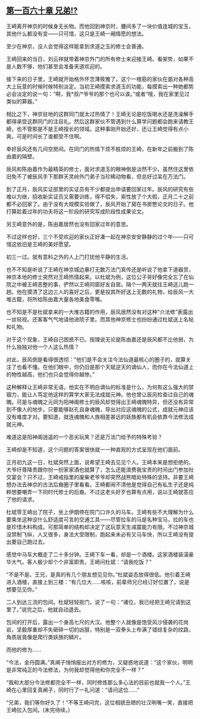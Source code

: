 ## [第一百六十章 兄弟!?](https://www.xxbiquge.com/11_11207/8918219.html)


  王崎离开神京的时候身无长物。而他回到神京时，腰间多了一块价值连城的宝玉，其他什么都没有变——只可惜，这只是王崎一厢情愿的想法。

  至少在神京，没人会觉得这样能拿到求道之玉的修士会普通。

  王崎回来的当日，刘云祥就带着神京外门的所有修士来迎接王崎。看架势，如果不是人数不够，他们甚至会准备夹道欢迎的。

  接下来的日子里，王崎就开始格外怀念薄筱雅了。这个一根筋的家伙在面对各种高大上玩意的时候时候特别淡定。当初王崎摸索求道玉的功能，每摸索出一种她都势必会淡定的说一句：“啊，我*叔/*爷爷的那个也可以诶。”或者“哦，我在家里见过类似的算器。”

  相比之下，神京驻地的这群同门就太过热情了！王崎无论是吃饭喝水还是洗澡解手都得承受这群同门的注目礼。然后这群家伙不管遇到什么算学问题都会跑来请教王崎，也不管那是不是王崎擅长的领域。这种事刚开始还好，还让王崎觉得有点小爽。可是时间长了谁都受不住啊。

  幸好辰风还有几间空房间。在同门的热情下烦不胜烦的王崎，在新年之前搬到了陈由嘉的隔壁。

  辰风和陈由嘉作为最精英的修士，面对求道玉的眼神倒是淡然不少。虽然住这里依旧免不了被辰风手下那群天灵岭外门弟子当珍稀动物看，但总好过呆在万法门。

  到了正月，辰风实证部里的实证员有不少都提出申请要回家过年。辰风的研究有些难以为继，招收新实证员又需要训练，得不偿失，索性放了个大假，正月二十之前都不必回家了。由于没有大规模实验做了，辰风开始了窝在书房憋论文的日子。他打算趁着过年的功夫将这一阶段的研究写成阶段性成果论文。

  另王崎意外的是，陈由嘉居然也没有回家过年的意思。

  不过这样也好，三个不受欢迎的家伙正好凑一起在神京安安静静的过个年——只可惜这依旧是王崎的美好愿望。

  初三一过。就有意料之外的人上门打扰他平静的生活。

  也不不知是听说了王崎在神京城边暴打无数万法门真传还是听说了他拿下道器赏，神京本地的修士突然对王崎热情起来。以杜斌为例，这位公子哥好像完全忘了在仙院之中被王崎恶整的事，俨然以王崎同窗好友自居。隔个一两天就往王崎这儿跑一趟。他在摸清了这边三人的喜好之后，更是投其所好送上无数的礼物，给辰风一大堆古籍，将所给陈由嘉大量各地美食零嘴。

  也不知是不是杜斌拿来的一大堆古籍的作用，辰风居然没有对这种“介法修”表露出一丝轻视。还客客气气地请他进院子里。而其他神京修士也纷纷通过杜斌送上名帖和礼物。

  对于这个现象，王崎自己困惑不已。按理说无论是陈由嘉还是辰风都不比他弱，为什么独独对他一个人这么热情？

  对此，辰风倒是看得很透彻：“他们是不会关注今法仙道最核心的圈子的，就算关注了也看不懂。在他们眼中，你仍旧是那个天赋逆天的谪仙人，而你在今法仙道上的物性越高，他们也只会觉得你越惨。”

  这种解释让王崎非常无语。他实在不明白谪仙的标准是什么，为何有这么强大的禁锢力，能让人笃定他这样的算学大家无法成就元神。他也曾让辰风检查过自己的魂魄。可是与魂魄之元同为阳神阁修士的辰风却觉得出王崎魂魄特异，但还没有异常到不像人的地步。只要能够赵孔自身魂魄，导出对应这魂魄的公式，成就元神应该没有难度才对。要知道，就连魂魄和人族相差甚远的妖族都有机会依靠今法修法成就元神。

  难道这是阳神阁逍遥的一个恶劣玩笑？还是万法门给予的特殊考验？

  王崎却是不知道，这个问题的答案很快就一一种直观的方式呈现在他们面前。

  正月初九这一日，杜斌突然上面，说希望王崎去见见个人。王崎本来是想拒绝的。大爷纡尊降贵跟你扮一扮家家酒也就算了，怎么还能浪费我宝贵的时间出门参加社交宴会？只不过，王崎戒指里的废柴老爷爷却突然战熊暗处特殊的坚持。非要王崎想办法去神京的古法后裔圈子里看看。王崎都闹不清他是觉得自己有私生子还是纯粹想要嘲弄一下同时代修士的后裔。不过这老头好歹也算有点用，说以王崎就答应了他的请求。

  杜斌零王崎出了院子，坐上伊朗停在院门口许久的马车。王崎有些不大理解为什么要乘坐这种没什么舒适度可言的交通工具——尽管拉车的马是名种宝马，拉的车也是珍惜木料构成。可那简单的结构却决定了这玩意天生减震能力有限。不过神京城没禁制飞纵，人又很多，身法大受限制，跑起来未必有又马车快，所以王崎没有提出要自己跑过去。

  感觉中马车大概走了二十多分钟。王崎下车一看，却是一个酒楼。这家酒楼装潢豪华大气。客人极少却个个非富即贵。王崎问杜斌：“请我吃饭？”

  “不是不是。王兄，是真的有几个朋友想见见你。”杜斌姿态放得很低。他引着王崎进入酒楼，直接上到三楼：“有几位大……咳咳，前辈师兄已经订好位置了，说是想要见见你。”

  二人到达三流的包间。杜斌轻轻抠门，说了一句：“诸位，我已经把王崎兄请到这里了。”说完之后，他就自动退去。

  包间的打开后，露出一个身高七尺的大汉。他整个人就像是饱受风沙侵袭的花岗岩，坚毅厚重却不失砸碎一切的凶狠，特别是一双拳头上布满了错综复杂的纹路，角质层竟像是爬行类妖族的鳞片。

  而他的修为……

  “今法，金丹圆满。”真阐子悄悄报出对方的修为，又疑惑地说道：“这个家伙，明明是非常纯正的今法修法，为何我却觉得他和你完全不一样？”

  “我和大部分今法修都完全不一样，同时修炼那么多心法的目前也就我一个人。”王崎在心里回复真阐子，同时行了一礼问道：“请问这位……”

  “兄弟，我们等你好久了！”不等王崎问完，这位相貌丑陋的壮汉咧嘴一笑，直接把王崎拉入包间。(未完待续。)
